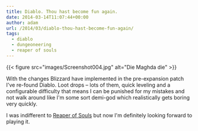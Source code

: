 ```yaml
---
title: Diablo. Thou hast become fun again.
date: 2014-03-14T11:07:44+00:00
author: adam
url: /2014/03/diablo-thou-hast-become-fun-again/
tags:
  - diablo
  - dungeoneering
  - reaper of souls
---
```


{{< figure src="images/Screenshot004.jpg" alt="Die Maghda die" >}}

With the changes Blizzard have implemented in the pre-expansion patch I've re-found Diablo. Loot drops &#8211; lots of them, quick leveling and a configurable difficulty that means I can be punished for my mistakes and not walk around like I'm some sort demi-god which realistically gets boring very quickly.

I was indifferent to [Reaper of Souls](http://eu.battle.net/d3/en/reaper-of-souls/) but now I'm definitely looking forward to playing it.
